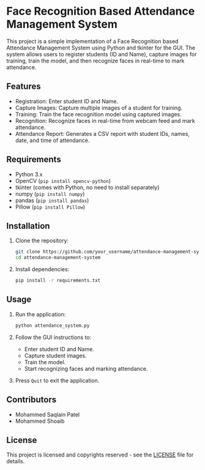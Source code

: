 # Face Recognition Based Attendance Management System

This project is a simple implementation of a Face Recognition based Attendance Management System using Python and tkinter for the GUI. The system allows users to register students (ID and Name), capture images for training, train the model, and then recognize faces in real-time to mark attendance.

## Features

- Registration: Enter student ID and Name.
- Capture Images: Capture multiple images of a student for training.
- Training: Train the face recognition model using captured images.
- Recognition: Recognize faces in real-time from webcam feed and mark attendance.
- Attendance Report: Generates a CSV report with student IDs, names, date, and time of attendance.

## Requirements

- Python 3.x
- OpenCV (`pip install opencv-python`)
- tkinter (comes with Python, no need to install separately)
- numpy (`pip install numpy`)
- pandas (`pip install pandas`)
- Pillow (`pip install Pillow`)

## Installation

1. Clone the repository:
   ```bash
   git clone https://github.com/your_username/attendance-management-system.git](https://github.com/mdsaqlain538/smart_attendance.git
   cd attendance-management-system
   ```

2. Install dependencies:
   ```bash
   pip install -r requirements.txt
   ```

## Usage

1. Run the application:
   ```bash
   python attendance_system.py
   ```

2. Follow the GUI instructions to:
   - Enter student ID and Name.
   - Capture student images.
   - Train the model.
   - Start recognizing faces and marking attendance.

3. Press `Quit` to exit the application.


## Contributors

- Mohammed Saqlain Patel 
- Mohammed Shoaib 

## License

This project is licensed and copyrights reserved - see the [LICENSE](LICENSE) file for details.
